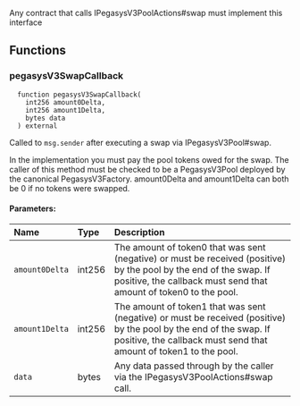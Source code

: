 Any contract that calls IPegasysV3PoolActions#swap must implement this interface

## Functions

### pegasysV3SwapCallback

```solidity
  function pegasysV3SwapCallback(
    int256 amount0Delta,
    int256 amount1Delta,
    bytes data
  ) external
```

Called to `msg.sender` after executing a swap via IPegasysV3Pool#swap.

In the implementation you must pay the pool tokens owed for the swap.
The caller of this method must be checked to be a PegasysV3Pool deployed by the canonical PegasysV3Factory.
amount0Delta and amount1Delta can both be 0 if no tokens were swapped.

#### Parameters:

| Name           | Type   | Description                                                                                                                                                                             |
| :------------- | :----- | :-------------------------------------------------------------------------------------------------------------------------------------------------------------------------------------- |
| `amount0Delta` | int256 | The amount of token0 that was sent (negative) or must be received (positive) by the pool by the end of the swap. If positive, the callback must send that amount of token0 to the pool. |
| `amount1Delta` | int256 | The amount of token1 that was sent (negative) or must be received (positive) by the pool by the end of the swap. If positive, the callback must send that amount of token1 to the pool. |
| `data`         | bytes  | Any data passed through by the caller via the IPegasysV3PoolActions#swap call.                                                                                                          |
